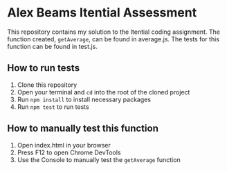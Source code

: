 # Alex Beams Itential Assessment
This repository contains my solution to the Itential coding assignment. The function created, `getAverage`, can be found in average.js. The tests for this function can be found in test.js.

## How to run tests
1. Clone this repository
2. Open your terminal and `cd` into the root of the cloned project
3. Run `npm install` to install necessary packages
4. Run `npm test` to run tests

## How to manually test this function
1. Open index.html in your browser
2. Press F12 to open Chrome DevTools
3. Use the Console to manually test the `getAverage` function
